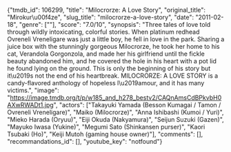 {"tmdb_id": 106299, "title": "Milocrorze: A Love Story", "original_title": "Mirokur\u00f4ze", "slug_title": "milocrorze-a-love-story", "date": "2011-02-18", "genre": [""], "score": "7.0/10", "synopsis": "Three tales of love told through wildly intoxicating, colorful stories. When platinum redhead Ovreneli Vreneligare was just a little boy, he fell in love in the park. Sharing a juice box with the stunningly gorgeous Milocrorze, he took her home to his cat, Verandola Gorgonzola, and made her his girlfriend until the fickle beauty abandoned him, and he covered the hole in his heart with a pot lid he found lying on the ground. This is only the beginning of his story but it\u2019s not the end of his heartbreak. MILOCRORZE: A LOVE STORY is a candy-flavored anthology of hopeless l\u2019amour, and it has many victims.", "image": "https://image.tmdb.org/t/p/w185_and_h278_bestv2/CAQnAmsCdBPkvbH0AXwRWADt1.jpg", "actors": ["Takayuki Yamada (Besson Kumagai / Tamon /  Ovreneli Vreneligare)", "Maiko (Milocrorze)", "Anna Ishibashi (Kumoi / Yuri)", "Mieko Harada (Oryuu)", "Eiji Okuda (Nakyamura)", "Seijun Suzuki (Gazen)", "Mayuko Iwasa (Yukine)", "Megumi Sato (Shinkansen purser)", "Kaori Tsubaki (Ho)", "Keiji Mutoh (gaming house owner)"], "comments": [], "recommandations_id": [], "youtube_key": "notfound"}